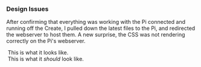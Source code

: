 ### Design Issues

After confirming that everything was working with the Pi connected and running off the Create, I pulled down the latest files to the Pi, and redirected the webserver to host them. A new surprise, the CSS was not rendering correctly on the Pi's webserver.

<div>
<a href=""><img src=""></a>
This is what it looks like.
</div><div>
<a href=""><img src=""></a>
This is what it <em>should</em> look like.
</div>

